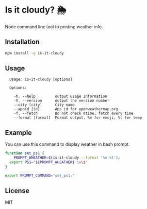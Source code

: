 # Is it cloudy? 🌦

Node command line tool to printing weather info.

## Installation

```sh
npm install -g is-it-cloudy
```

## Usage

```
  Usage: is-it-cloudy [options]

  Options:

    -h, --help         output usage information
    -V, --version      output the version number
    --city [city]      City name
    --appid [id]       App id for openweathermap.org
    -f, --fetch        Do not check mtime, fetch every time
    --format [format]  Format output, %e for emoji, %t for temp
```

## Example

You can use this command to display weather in bash prompt.

```sh
function set_ps1 {
	PROMPT_WHEATHER=$(is-it-cloudy --format '%e %t');
  export PS1="${PROMPT_WHEATHER} \w\$"
}

export PROMPT_COMMAND="set_ps1;"
```

## License

MIT
